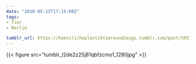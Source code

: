 ```yaml
---
date: "2010-05-13T17:15:00Z"
tags:
- Tier
- Berlin

tumblr_url: https://haesslicheplastiktiereundzeugs.tumblr.com/post/595735253
---
```

{{< figure src="tumblr_l2de2z25j81qbfzcmo1_1280jpg" >}} 
